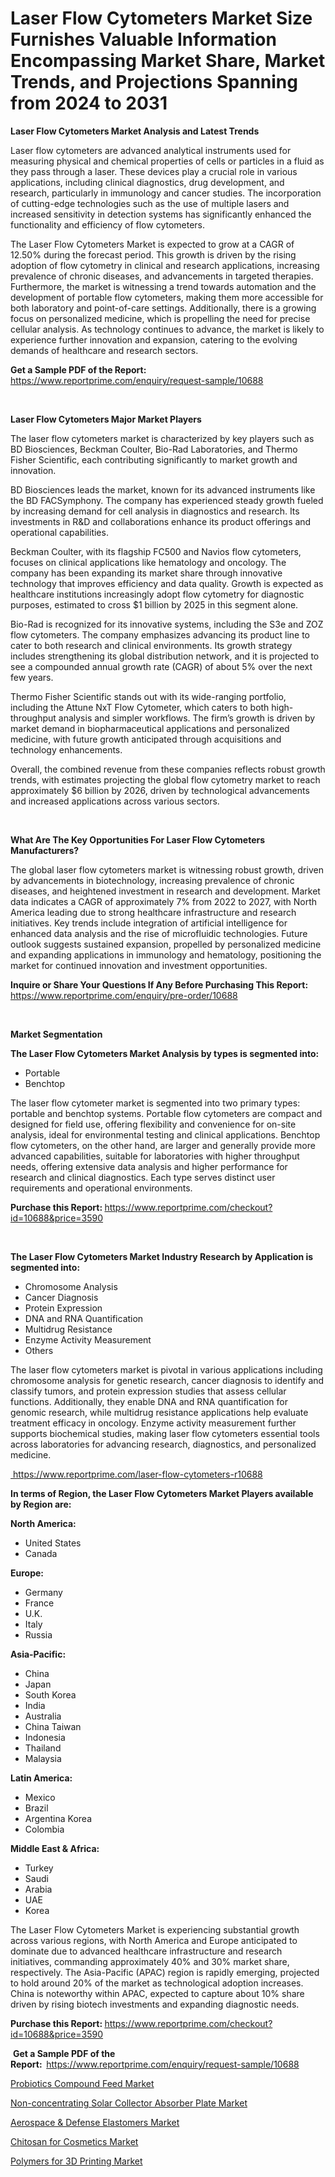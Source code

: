 <p><h1>Laser Flow Cytometers Market Size Furnishes Valuable Information Encompassing Market Share, Market Trends, and Projections Spanning from 2024 to 2031</h1></p><p><strong>Laser Flow Cytometers Market Analysis and Latest Trends</strong></p>
<p><p>Laser flow cytometers are advanced analytical instruments used for measuring physical and chemical properties of cells or particles in a fluid as they pass through a laser. These devices play a crucial role in various applications, including clinical diagnostics, drug development, and research, particularly in immunology and cancer studies. The incorporation of cutting-edge technologies such as the use of multiple lasers and increased sensitivity in detection systems has significantly enhanced the functionality and efficiency of flow cytometers.</p><p>The Laser Flow Cytometers Market is expected to grow at a CAGR of 12.50% during the forecast period. This growth is driven by the rising adoption of flow cytometry in clinical and research applications, increasing prevalence of chronic diseases, and advancements in targeted therapies. Furthermore, the market is witnessing a trend towards automation and the development of portable flow cytometers, making them more accessible for both laboratory and point-of-care settings. Additionally, there is a growing focus on personalized medicine, which is propelling the need for precise cellular analysis. As technology continues to advance, the market is likely to experience further innovation and expansion, catering to the evolving demands of healthcare and research sectors.</p></p>
<p><strong>Get a Sample PDF of the Report:&nbsp;</strong> <a href="https://www.reportprime.com/enquiry/request-sample/10688">https://www.reportprime.com/enquiry/request-sample/10688</a></p>
<p>&nbsp;</p>
<p><strong>Laser Flow Cytometers Major Market Players</strong></p>
<p><p>The laser flow cytometers market is characterized by key players such as BD Biosciences, Beckman Coulter, Bio-Rad Laboratories, and Thermo Fisher Scientific, each contributing significantly to market growth and innovation.</p><p>BD Biosciences leads the market, known for its advanced instruments like the BD FACSymphony. The company has experienced steady growth fueled by increasing demand for cell analysis in diagnostics and research. Its investments in R&D and collaborations enhance its product offerings and operational capabilities.</p><p>Beckman Coulter, with its flagship FC500 and Navios flow cytometers, focuses on clinical applications like hematology and oncology. The company has been expanding its market share through innovative technology that improves efficiency and data quality. Growth is expected as healthcare institutions increasingly adopt flow cytometry for diagnostic purposes, estimated to cross $1 billion by 2025 in this segment alone.</p><p>Bio-Rad is recognized for its innovative systems, including the S3e and ZOZ flow cytometers. The company emphasizes advancing its product line to cater to both research and clinical environments. Its growth strategy includes strengthening its global distribution network, and it is projected to see a compounded annual growth rate (CAGR) of about 5% over the next few years.</p><p>Thermo Fisher Scientific stands out with its wide-ranging portfolio, including the Attune NxT Flow Cytometer, which caters to both high-throughput analysis and simpler workflows. The firm’s growth is driven by market demand in biopharmaceutical applications and personalized medicine, with future growth anticipated through acquisitions and technology enhancements.</p><p>Overall, the combined revenue from these companies reflects robust growth trends, with estimates projecting the global flow cytometry market to reach approximately $6 billion by 2026, driven by technological advancements and increased applications across various sectors.</p></p>
<p>&nbsp;</p>
<p><strong>What Are The Key Opportunities For Laser Flow Cytometers Manufacturers?</strong></p>
<p><p>The global laser flow cytometers market is witnessing robust growth, driven by advancements in biotechnology, increasing prevalence of chronic diseases, and heightened investment in research and development. Market data indicates a CAGR of approximately 7% from 2022 to 2027, with North America leading due to strong healthcare infrastructure and research initiatives. Key trends include integration of artificial intelligence for enhanced data analysis and the rise of microfluidic technologies. Future outlook suggests sustained expansion, propelled by personalized medicine and expanding applications in immunology and hematology, positioning the market for continued innovation and investment opportunities.</p></p>
<p><strong>Inquire or Share Your Questions If Any Before Purchasing This Report:</strong> <a href="https://www.reportprime.com/enquiry/pre-order/10688">https://www.reportprime.com/enquiry/pre-order/10688</a></p>
<p>&nbsp;</p>
<p><strong>Market Segmentation</strong></p>
<p><strong>The Laser Flow Cytometers Market Analysis by types is segmented into:</strong></p>
<p><ul><li>Portable</li><li>Benchtop</li></ul></p>
<p><p>The laser flow cytometer market is segmented into two primary types: portable and benchtop systems. Portable flow cytometers are compact and designed for field use, offering flexibility and convenience for on-site analysis, ideal for environmental testing and clinical applications. Benchtop flow cytometers, on the other hand, are larger and generally provide more advanced capabilities, suitable for laboratories with higher throughput needs, offering extensive data analysis and higher performance for research and clinical diagnostics. Each type serves distinct user requirements and operational environments.</p></p>
<p><strong>Purchase this Report:&nbsp;</strong><a href="https://www.reportprime.com/checkout?id=10688&price=3590">https://www.reportprime.com/checkout?id=10688&price=3590</a></p>
<p>&nbsp;</p>
<p><strong>The Laser Flow Cytometers Market Industry Research by Application is segmented into:</strong></p>
<p><ul><li>Chromosome Analysis</li><li>Cancer Diagnosis</li><li>Protein Expression</li><li>DNA and RNA Quantification</li><li>Multidrug Resistance</li><li>Enzyme Activity Measurement</li><li>Others</li></ul></p>
<p><p>The laser flow cytometers market is pivotal in various applications including chromosome analysis for genetic research, cancer diagnosis to identify and classify tumors, and protein expression studies that assess cellular functions. Additionally, they enable DNA and RNA quantification for genomic research, while multidrug resistance applications help evaluate treatment efficacy in oncology. Enzyme activity measurement further supports biochemical studies, making laser flow cytometers essential tools across laboratories for advancing research, diagnostics, and personalized medicine.</p></p>
<p><a href="https://www.reportprime.com/laser-flow-cytometers-r10688">&nbsp;https://www.reportprime.com/laser-flow-cytometers-r10688</a></p>
<p><strong>In terms of Region, the Laser Flow Cytometers Market Players available by Region are:</strong></p>
<p>
    <p> <strong> North America: </strong>
        <ul>
            <li>United States</li>
            <li>Canada</li>
        </ul>
        </p> 
    <p> <strong> Europe: </strong>
        <ul>
            <li>Germany</li>
            <li>France</li>
            <li>U.K.</li>
            <li>Italy</li>
            <li>Russia</li>
        </ul>
        </p> 
    <p> <strong> Asia-Pacific: </strong>
        <ul>
            <li>China</li>
            <li>Japan</li>
            <li>South Korea</li>
            <li>India</li>
            <li>Australia</li>
            <li>China Taiwan</li>
            <li>Indonesia</li>
            <li>Thailand</li>
            <li>Malaysia</li>
        </ul>
        </p> 
    <p> <strong> Latin America: </strong>
        <ul>
            <li>Mexico</li>
            <li>Brazil</li>
            <li>Argentina Korea</li>
            <li>Colombia</li>
        </ul>
        </p> 
    <p> <strong> Middle East & Africa: </strong>
        <ul>
            <li>Turkey</li>
            <li>Saudi</li>
            <li>Arabia</li>
            <li>UAE</li>
            <li>Korea</li>
        </ul>
    </p>
    </p>
<p><p>The Laser Flow Cytometers Market is experiencing substantial growth across various regions, with North America and Europe anticipated to dominate due to advanced healthcare infrastructure and research initiatives, commanding approximately 40% and 30% market share, respectively. The Asia-Pacific (APAC) region is rapidly emerging, projected to hold around 20% of the market as technological adoption increases. China is noteworthy within APAC, expected to capture about 10% share driven by rising biotech investments and expanding diagnostic needs.</p></p>
<p><strong>Purchase this Report: </strong><a href="https://www.reportprime.com/checkout?id=10688&price=3590">https://www.reportprime.com/checkout?id=10688&price=3590</a></p>
<p>&nbsp;<strong>Get a Sample PDF of the Report:&nbsp;&nbsp;</strong><a href="https://www.reportprime.com/enquiry/request-sample/10688">https://www.reportprime.com/enquiry/request-sample/10688</a></p>
<p><strong></strong></p>
<p><p><a href="https://medium.com/@zayunoz657456/the-global-probiotics-compound-feed-market-is-projected-to-experience-an-annual-growth-rate-of-13-ba59d3c37d0e">Probiotics Compound Feed Market</a></p><p><a href="https://issuu.com/reportprime-2/docs/non-concentrating-solar-collector-a_7d15726fbf6ad7">Non-concentrating Solar Collector Absorber Plate Market</a></p><p><a href="https://medium.com/@zayunoz657456/the-market-study-covers-the-aerospace-defense-elastomers-market-across-various-segments-0b1730c451c4">Aerospace & Defense Elastomers Market</a></p><p><a href="https://issuu.com/reportprime-2/docs/chitosan-for-cosmetics-market-size-_25649d980c3770">Chitosan for Cosmetics Market</a></p><p><a href="https://www.linkedin.com/pulse/polymers-3d-printing-market-emerging-trends-future-prospects-mgiyc?trackingId=Pb9jX1juTCe4Esy19NmYGA%3D%3D">Polymers for 3D Printing Market</a></p></p>